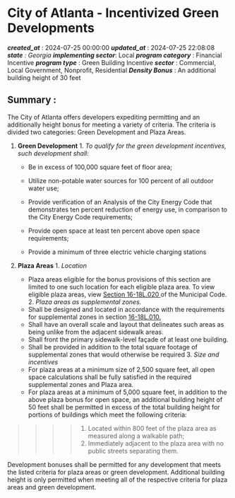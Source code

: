 # City of Atlanta - Incentivized Green Developments 
 ***created_at*** : 2024-07-25 00:00:00 
 ***updated_at*** : 2024-07-25 22:08:08 
 ***state** : Georgia 
 **implementing sector***: Local 
 ***program category*** : Financial Incentive 
 ***program type*** : Green Building Incentive 
 ***sector*** : Commercial, Local Government, Nonprofit, Residential 
 ***Density Bonus*** : An additional building height of 30 feet

 
 ## Summary : 
 The City of Atlanta offers developers expediting permitting and an
additionally height bonus for meeting a variety of criteria. The criteria is
divided two categories: Green Development and Plaza Areas.  

  1. **Green Development**
    1.  _To qualify for the green development incentives, such development shall:_  

       * Be in excess of 100,000 square feet of floor area;   

       * Utilize non-potable water sources for 100 percent of all outdoor water use;   

       * Provide verification of an Analysis of the City Energy Code that demonstrates ten percent reduction of energy use, in comparison to the City Energy Code requirements;   

       * Provide open space at least ten percent above open space requirements;   

       * Provide a minimum of three electric vehicle charging stations
  2. **Plaza Areas**
    1.  _Location_
       * Plaza areas eligible for the bonus provisions of this section are limited to one such location for each eligible plaza area. To view eligible plaza areas, view [Section 16-18L.020 ](https://library.municode.com/ga/atlanta/codes/code_of_ordinances?nodeId=PTIIICOORANDECO_PT16ZO_CH18LSPBULESTSPPUINDI_S16-18L.020INDE)of the Municipal Code.
    2. _Plaza areas as supplemental zones._
       * Shall be designed and located in accordance with the requirements for supplemental zones in section [16-18L.010.](https://library.municode.com/ga/atlanta/codes/code_of_ordinances?nodeId=PTIIICOORANDECO_PT16ZO_CH18LSPBULESTSPPUINDI_S16-18L.010SUZO)
       * Shall have an overall scale and layout that delineates such areas as being unlike from the adjacent sidewalk areas. 
       * Shall front the primary sidewalk-level façade of at least one building.
       * Shall be provided in addition to the total square footage of supplemental zones that would otherwise be required
    3.  _Size and incentives_
       * For plaza areas at a minimum size of 2,500 square feet, all open space calculations shall be fully satisfied in the required supplemental zones and Plaza area.
       * For plaza areas at a minimum of 5,000 square feet, in addition to the above plaza bonus for open space, an additional building height of 50 feet shall be permitted in excess of the total building height for portions of buildings which meet the following criteria:

> > > >   1. Located within 800 feet of the plaza area as measured along a
> walkable path;
>>>>   2. Immediately adjacent to the plaza area with no public streets
separating them.

>>>>

Development bonuses shall be permitted for any development that meets the
listed criteria for plaza areas or green development. Additional building
height is only permitted when meeting all of the respective criteria for plaza
areas and green development.  

 
 